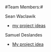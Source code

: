 #Team Members:#

Sean Waclawik
  - [my project ideas](https://github.com/SeanWaclawik/courseproject/blob/master/References.md)

 Samuel Deslandes  
 - [My project idea](https://github.com/tassiahmed/SplitScreen)